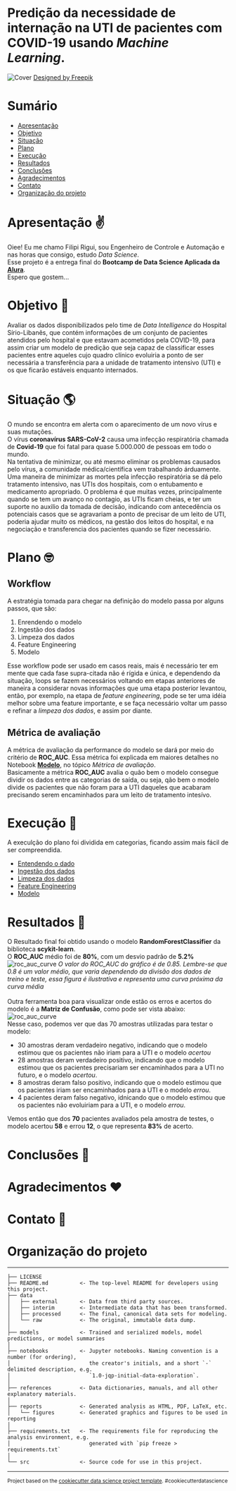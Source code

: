Predição da necessidade de internação na UTI de pacientes com COVID-19 usando *Machine Learning*.
==============================

![Cover](https://raw.githubusercontent.com/fdrigui/covid19_icu_admission_prediction/main/img/cover_img_mini.png)
<a href="http://www.freepik.com">Designed by Freepik</a>

# Sumário
<!--ts-->
   * [Apresentação](#apre)
   * [Objetivo](#res)
   * [Situação](#sit)
   * [Plano](#plan)
   * [Execução](#exec)
   * [Resultados](#result)
   * [Conclusões](#concl)
   * [Agradecimentos](#agrad)
   * [Contato](#contato)
   * [Organização do projeto](#porg)
<!--te-->

<a name="apre"></a>
# Apresentação ✌️
Oiee! Eu me chamo Filipi Rigui, sou Engenheiro de Controle e Automação e nas horas que consigo, estudo *Data Science*.<br> Esse projeto é a entrega final do **Bootcamp de Data Science Aplicada da [Alura](https://www.alura.com.br/)**.<br>
Espero que gostem...<br>

<a name="res"></a>
# Objetivo 📝
Avaliar os dados disponibilizados pelo time de *Data Intelligence* do Hospital Sírio-Libanês, que contém informações de um conjunto de pacientes atendidos pelo hospital e que estavam acometidos pela COVID-19, para assim criar um modelo de predição que seja capaz de classificar esses pacientes entre aqueles cujo quadro clínico evoluiria a ponto de ser necessária a transferência para a unidade de tratamento intensivo (UTI) e os que ficarão estáveis enquanto internados. 

<a name="sit"></a>
# Situação 🌎
O mundo se encontra em alerta com o aparecimento de um novo vírus e suas mutações.<br>
O vírus **coronavírus SARS-CoV-2** causa uma infecção respiratória chamada de **Covid-19** que foi fatal para quase 5.000.000 de pessoas em todo o mundo.<br>
Na tentativa de minimizar, ou até mesmo eliminar os problemas causados pelo vírus, a comunidade médica/científica vem trabalhando árduamente.<br>
Uma maneira de minimizar as mortes pela infecção respiratória se dá pelo tratamento intensivo, nas UTIs dos hospitais, com o entubamento e medicamento apropriado. O problema é que muitas vezes, principalmente quando se tem um avanço no contagio, as UTIs ficam cheias, e ter um suporte no auxilio da tomada de decisão, indicando com antecedência os potenciais casos que se agravariam a ponto de precisar de um leito de UTI, poderia ajudar muito os médicos, na gestão dos leitos do hospital, e na negociação e transferencia dos pacientes quando se fizer necessário.

<a name="plan"></a>
# Plano 🤓
## Workflow
A estratégia tomada para chegar na definição do modelo passa por alguns passos, que são:
1. Enrendendo o modelo
2. Ingestão dos dados
3. Limpeza dos dados
4. Feature Engineering
5. Modelo

Esse workflow pode ser usado em casos reais, mais é necessário ter em mente que cada fase supra-citada não é rígida e única, e dependendo da situação, loops se fazem necessários voltando em etapas anteriores de maneira a considerar novas informações que uma etapa posterior levantou, então, por exemplo, na etapa de *feature engineering*, pode se ter uma idéia melhor sobre uma feature importante, e se faça necessário voltar um passo e refinar a *limpeza dos dados*, e assim por diante.

## Métrica de avaliação
A métrica de avaliação da performance do modelo se dará por meio do critério de **ROC_AUC**. Essa métrica foi explicada em maiores detalhes no Notebook [**Modelo**](https://github.com/fdrigui/covid19_icu_admission_prediction/blob/main/notebooks/4.0_Modeling.ipynb), no tópico *Métrica de avaliação*.<br>
Basicamente a métrica **ROC_AUC** avalia o quão bem o modelo consegue dividir os dados entre as categorias de saída, ou seja, qão bem o modelo divide os pacientes que não foram para a UTI daqueles que acabaram precisando serem encaminhados para um leito de tratamento intesívo.




<a name="exec"></a>
# Execução 👊
A execulção do plano foi dividida em categorias, ficando assim mais fácil de ser compreendida.
<!--ts-->
   * [Entendendo o dado](https://github.com/fdrigui/covid19_icu_admission_prediction/blob/main/notebooks/0.0_understanding_the_data.md)
   * [Ingestão dos dados](https://github.com/fdrigui/covid19_icu_admission_prediction/blob/main/notebooks/1.0_ingest_raw_data.ipynb)
   * [Limpeza dos dados](https://github.com/fdrigui/covid19_icu_admission_prediction/blob/main/notebooks/2.0_clean_data.ipynb)
   * [Feature Engineering](https://github.com/fdrigui/covid19_icu_admission_prediction/blob/main/notebooks/3.0_feature_engineering.ipynb)
   * [Modelo](https://github.com/fdrigui/covid19_icu_admission_prediction/blob/main/notebooks/4.0_Modeling.ipynb)
<!--te-->

<a name="result"></a>
# Resultados 🎯
O Resultado final foi obtido usando o modelo **RandomForestClassifier** da biblioteca **scykit-learn**.<br>
O **ROC_AUC** médio foi de **80%**, com um desvio padrão de **5.2%**<br>
![roc_auc_curve](./img/modeling/roc.png)
*O valor do ROC_AUC do gráfico é de 0.85. Lembre-se que 0.8 é um valor médio, que varia dependendo da divisão dos dados de treino e teste, essa figura é ilustrativa e representa uma curva próxima da curva média*<br><br>
Outra ferramenta boa para visualizar onde estão os erros e acertos do modelo é a **Matriz de Confusão**, como pode ser vista abaixo:
![roc_auc_curve](./img/modeling/confusionmatrix.png)<br>
Nesse caso, podemos ver que das 70 amostras utilizadas para testar o modelo:
* 30 amostras deram verdadeiro negativo, indicando que o modelo estimou que os pacientes não iriam para a UTI e o modelo *acertou*
* 28 amostras deram verdadeiro positivo, indicando que o modelo estimou que os pacientes precisariam ser encaminhados para a UTI no futuro, e o modelo *acertou*.
* 8 amostras deram falso positivo, indicando que o modelo estimou que os pacientes iriam ser encaminhados para a UTI e o modelo *errou*.
* 4 pacientes deram falso negativo, idnicando que o modelo estimou que os pacientes não evoluiriam para a UTI, e o modelo *errou*.<br>


Vemos então que dos **70** pacientes avaliados pela amostra de testes, o modelo acertou **58** e errou **12**, o que representa **83%** de acerto.

<a name="result"></a>
# Conclusões 🚩

<a name="agrad"></a>
# Agradecimentos ♥️

<a name="contato"></a>
# Contato 🍕

<a name="porg"></a>
# Organização do projeto
------------

    ├── LICENSE
    ├── README.md          <- The top-level README for developers using this project.
    ├── data
    │   ├── external       <- Data from third party sources.
    │   ├── interim        <- Intermediate data that has been transformed.
    │   ├── processed      <- The final, canonical data sets for modeling.
    │   └── raw            <- The original, immutable data dump.
    │
    ├── models             <- Trained and serialized models, model predictions, or model summaries
    │
    ├── notebooks          <- Jupyter notebooks. Naming convention is a number (for ordering),
    │                         the creator's initials, and a short `-` delimited description, e.g.
    │                         `1.0-jqp-initial-data-exploration`.
    │
    ├── references         <- Data dictionaries, manuals, and all other explanatory materials.
    │
    ├── reports            <- Generated analysis as HTML, PDF, LaTeX, etc.
    │   └── figures        <- Generated graphics and figures to be used in reporting
    │
    ├── requirements.txt   <- The requirements file for reproducing the analysis environment, e.g.
    │                         generated with `pip freeze > requirements.txt`
    │
    └── src                <- Source code for use in this project.


--------

<p><small>Project based on the <a target="_blank" href="https://drivendata.github.io/cookiecutter-data-science/">cookiecutter data science project template</a>. #cookiecutterdatascience</small></p>
